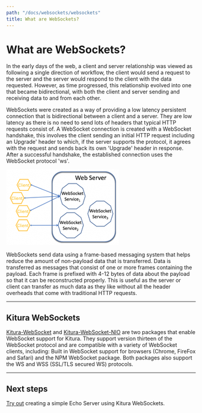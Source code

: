 ```yaml
---
path: "/docs/websockets/websockets"
title: What are WebSockets?
---
```


# What are WebSockets?

In the early days of the web, a client and server relationship was viewed as following a single direction of workflow, the client would send a request to the server and the server would respond to the client with the data requested. However, as time progressed, this relationship evolved into one that became bidirectional, with both the client and server sending and receiving data to and from each other.

WebSockets were created as a way of providing a low latency persistent connection that is bidirectional between a client and a server. They are low latency as there is no need to send lots of headers that typical HTTP requests consist of. A WebSocket connection is created with a WebSocket handshake, this involves the client sending an initial HTTP request including an Upgrade' header to which, if the server supports the protocol, it agrees with the request and sends back its own 'Upgrade' header in response. After a successful handshake, the established connection uses the WebSocket protocol 'ws'.

![Websocket Picture](../../../images/websocket.png)

WebSockets send data using a frame-based messaging system that helps reduce the amount of non-payload data that is transferred. Data is transferred as messages that consist of one or more frames containing the payload. Each frame is prefixed with 4-12 bytes of data about the payload so that it can be reconstructed properly. This is useful as the server or client can transfer as much data as they like without all the header overheads that come with traditional HTTP requests.

---

## Kitura WebSockets

[Kitura-WebSocket](https://github.com/Kitura/Kitura-WebSocket) and [Kitura-WebSocket-NIO](https://github.com/Kitura/Kitura-WebSocket-NIO) are two packages that enable WebSocket support for Kitura. They support version thirteen of the WebSocket protocol and are compatible with a variety of WebSocket clients, including: Built in WebSocket support for browsers (Chrome, FireFox and Safari) and the NPM WebSocket package. Both packages also support the WS and WSS (SSL/TLS secured WS) protocols.

---

## Next steps

[Try out](./echo-server) creating a simple Echo Server using Kitura WebSockets.
